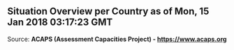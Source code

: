 ## Situation Overview per Country as of Mon, 15 Jan 2018 03:17:23 GMT

Source: **ACAPS (Assessment Capacities Project) - https://www.acaps.org**